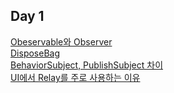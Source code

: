 ## Day 1
[Obeservable와 Observer](https://github.com/seungchan2/RxSwift_Study/issues/1) </br>
[DisposeBag](https://github.com/seungchan2/RxSwift_Study/issues/2) </br>
[BehaviorSubject, PublishSubject 차이](https://github.com/seungchan2/RxSwift_Study/issues/3)</br>
[UI에서 Relay를 주로 사용하는 이유](https://github.com/seungchan2/RxSwift_Study/issues/4)</br>
